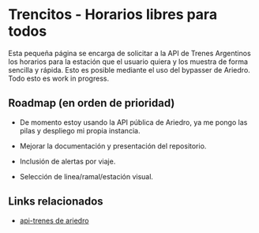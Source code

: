 
# Trencitos - Horarios libres para todos

Esta pequeña página se encarga de solicitar a la API de Trenes Argentinos los horarios para la estación que el usuario quiera y los muestra de forma sencilla y rápida.
Esto es posible mediante el uso del bypasser de Ariedro. Todo esto es work in progress.


## Roadmap (en orden de prioridad)

- De momento estoy usando la API pública de Ariedro, ya me pongo las pilas y despliego mi propia instancia.

- Mejorar la documentación y presentación del repositorio.

- Inclusión de alertas por viaje.

- Selección de linea/ramal/estación visual.
## Links relacionados

 - [api-trenes de ariedro](https://github.com/ariedro/api-trenes)
